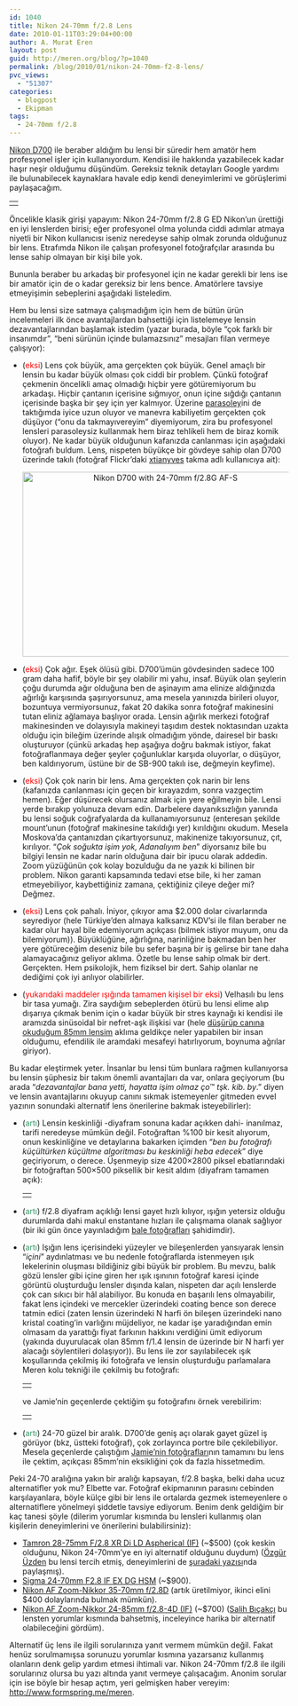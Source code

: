 ```yaml
---
id: 1040
title: Nikon 24-70mm f/2.8 Lens
date: 2010-01-11T03:29:04+00:00
author: A. Murat Eren
layout: post
guid: http://meren.org/blog/?p=1040
permalink: /blog/2010/01/nikon-24-70mm-f2-8-lens/
pvc_views:
  - "51307"
categories:
  - blogpost
  - Ekipman
tags:
  - 24-70mm f/2.8
---
```

[Nikon D700](http://meren.org/blog/2009/11/nikon-d700/) ile beraber aldığım bu lensi bir süredir hem amatör hem profesyonel işler için kullanıyordum. Kendisi ile hakkında yazabilecek kadar haşır neşir olduğumu düşündüm. Gereksiz teknik detayları Google yardımı ile bulunabilecek kaynaklara havale edip kendi deneyimlerimi ve görüşlerimi paylaşacağım.

<table border="0" width="100%">
  <tr>
    <td align="center">
      <img src="{{ site.baseurl }}/images/nikon-24-70mm-f2-8-lens-Nikon24-70.jpg" alt="" />
    </td>
  </tr>
</table>

Öncelikle klasik girişi yapayım: Nikon 24-70mm f/2.8 G ED Nikon&#8217;un ürettiği en iyi lenslerden birisi; eğer profesyonel olma yolunda ciddi adımlar atmaya niyetli bir Nikon kullanıcısı iseniz neredeyse sahip olmak zorunda olduğunuz bir lens. Etrafımda Nikon ile çalışan profesyonel fotoğrafçılar arasında bu lense sahip olmayan bir kişi bile yok.

Bununla beraber bu arkadaş bir profesyonel için ne kadar gerekli bir lens ise bir amatör için de o kadar gereksiz bir lens bence. Amatörlere tavsiye etmeyişimin sebeplerini aşağıdaki listeledim.

Hem bu lensi size satmaya çalışmadığım için hem de bütün ürün incelemeleri ilk önce avantajlardan bahsettiği için listelemeye lensin dezavantajlarından başlamak istedim (yazar burada, böyle &#8220;çok farklı bir insanımdır&#8221;, &#8220;beni sürünün içinde bulamazsınız&#8221; mesajları filan vermeye çalışıyor):

  * (<span style="color: #ff0000;">eksi</span>) Lens çok büyük, ama gerçekten çok büyük. Genel amaçlı bir lensin bu kadar büyük olması çok ciddi bir problem. Çünkü fotoğraf çekmenin öncelikli amaç olmadığı hiçbir yere götüremiyorum bu arkadaşı. Hiçbir çantanın içerisine sığmıyor, onun içine sığdığı çantanın içerisinde başka bir şey için yer kalmıyor. Üzerine [parasoley](http://images.google.com/images?q=Nikon+HB-40+Bayonet)ini de taktığımda iyice uzun oluyor ve manevra kabiliyetim gerçekten çok düşüyor (&#8220;onu da takmayıvereyim&#8221; diyemiyorum, zira bu profesyonel lensleri parasoleysiz kullanmak hem biraz tehlikeli hem de biraz komik oluyor). Ne kadar büyük olduğunun kafanızda canlanması için aşağıdaki fotoğrafı buldum. Lens, nispeten büyükçe bir gövdeye sahip olan D700 üzerinde takılı (fotoğraf Flickr&#8217;daki [xtianyves](http://www.flickr.com/photos/xtianyves/3701881042/) takma adlı kullanıcıya ait): <p style="text-align: center;">
      <a title="Nikon D700 with 24-70mm f/2.8G AF-S by christianyves, on Flickr" href="http://www.flickr.com/photos/xtianyves/3701881042/" target="_blank"><img class="aligncenter" src="{{ site.baseurl }}/images/nikon-24-70mm-f2-8-lens-3701881042_e8dd739af8.jpg" alt="Nikon D700 with 24-70mm f/2.8G AF-S" width="500" height="333" /></a>
    </p>

  * (<span style="color: #ff0000;">eksi</span>) Çok ağır. Eşek ölüsü gibi. D700&#8217;ümün gövdesinden sadece 100 gram daha hafif, böyle bir şey olabilir mi yahu, insaf. Büyük olan şeylerin çoğu durumda ağır olduğuna ben de aşinayım ama elinize aldığınızda ağırlığı karşısında şaşırıyorsunuz, ama mesela yanınızda birileri oluyor, bozuntuya vermiyorsunuz, fakat 20 dakika sonra fotoğraf makinesini tutan eliniz ağlamaya başlıyor orada. Lensin ağırlık merkezi fotoğraf makinesinden ve dolayısıyla makineyi taşıdım destek noktasından uzakta olduğu için bileğim üzerinde alışık olmadığım yönde, dairesel bir baskı oluşturuyor (çünkü arkadaş hep aşağıya doğru bakmak istiyor, fakat fotoğraflanmaya değer şeyler çoğunluklar karşıda oluyorlar, o düşüyor, ben kaldırıyorum, üstüne bir de SB-900 takılı ise, değmeyin keyfime).
  * (<span style="color: #ff0000;">eksi</span>) Çok çok narin bir lens. Ama gerçekten çok narin bir lens (kafanızda canlanması için geçen bir kırayazdım, sonra vazgeçtim hemen). Eğer düşürecek olursanız almak için yere eğilmeyin bile. Lensi yerde bırakıp yolunuza devam edin. Darbelere dayanıksızlığın yanında bu lensi soğuk coğrafyalarda da kullanamıyorsunuz (enteresan şekilde mount&#8217;unun (fotoğraf makinesine takıldığı yer) kırıldığını okudum. Mesela Moskova&#8217;da çantanızdan çıkartıyorsunuz, makinenize takıyorsunuz, çıt, kırılıyor. &#8220;_Çok soğukta işim yok, Adanalıyım ben_&#8221; diyorsanız bile bu bilgiyi lensin ne kadar narin olduğuna dair bir ipucu olarak addedin. Zoom yüzüğünün çok kolay bozulduğu da ne yazık ki bilinen bir problem. Nikon garanti kapsamında tedavi etse bile, ki her zaman etmeyebiliyor, kaybettiğiniz zamana, çektiğiniz çileye değer mi? Değmez.
  * (<span style="color: #ff0000;">eksi</span>) Lens çok pahalı. İniyor, çıkıyor ama $2.000 dolar civarlarında seyrediyor (hele Türkiye&#8217;den almaya kalksanız KDV&#8217;si ile filan beraber ne kadar olur hayal bile edemiyorum açıkçası (bilmek istiyor muyum, onu da bilemiyorum)). Büyüklüğüne, ağırlığına, narinliğine bakmadan ben her yere götüreceğim deseniz bile bu sefer başına bir iş gelirse bir tane daha alamayacağınız geliyor aklıma. Özetle bu lense sahip olmak bir dert. Gerçekten. Hem psikolojik, hem fiziksel bir dert. Sahip olanlar ne dediğimi çok iyi anlıyor olabilirler.
  * (<span style="color: #ff0000;">yukarıdaki maddeler ışığında tamamen kişisel bir eksi</span>) Velhasılı bu lens bir tasa yumağı. Zira saydığım sebeplerden ötürü bu lensi elime alıp dışarıya çıkmak benim için o kadar büyük bir stres kaynağı ki kendisi ile aramızda sinüsoidal bir nefret-aşk ilişkisi var (hele [düşürüp canına okuduğum 85mm lensim](http://meren.org/blog/2009/10/nikon-85mm-f1-8-lens/) aklıma geldikçe neler yapabilen bir insan olduğumu, efendilik ile aramdaki mesafeyi hatırlıyorum, boynuma ağrılar giriyor).

Bu kadar eleştirmek yeter. İnsanlar bu lensi tüm bunlara rağmen kullanıyorsa bu lensin şüphesiz bir takım önemli avantajları da var, onlara geçiyorum (bu arada &#8220;_dezavantajlar bana yetti, hayatta işim olmaz ço_™ _tşk. kib. by_.&#8221; diyen ve lensin avantajlarını okuyup canını sıkmak istemeyenler gitmeden evvel yazının sonundaki alternatif lens önerilerine bakmak isteyebilirler):

  * (<span style="color: #339966;">artı</span>) Lensin keskinliği -diyafram sonuna kadar açıkken dahi- inanılmaz, tarifi neredeyse mümkün değil. Fotoğraftan %100 bir kesit alıyorum, onun keskinliğine ve detaylarına bakarken içimden &#8220;_ben bu fotoğrafı küçültürken küçültme algoritması bu keskinliği heba edecek_&#8221; diye geçiriyorum, o derece. Üşenmeyip size 4200&#215;2800 piksel ebatlarındaki bir fotoğraftan 500&#215;500 piksellik bir kesit aldım (diyafram tamamen açık):
  
    <table border="0" width="100%">
      <tr>
        <td align="center">
          <img src="{{ site.baseurl }}/images/nikon-24-70mm-f2-8-lens-crop.png" alt="" />
        </td>
      </tr>
    </table>

  * (<span style="color: #339966;">artı</span>) f/2.8 diyafram açıklığı lensi gayet hızlı kılıyor, ışığın yetersiz olduğu durumlarda dahi makul enstantane hızları ile çalışmama olanak sağlıyor (bir iki gün önce yayınladığım [bale fotoğrafları](http://meren.org/blog/2010/01/bale-dusmani-bremen-mizikacilari/) şahidimdir).
  * (<span style="color: #339966;">artı</span>) Işığın lens içerisindeki yüzeyler ve bileşenlerden yansıyarak lensin &#8220;_içini_&#8221; aydınlatması ve bu nedenle fotoğraflarda istenmeyen ışık lekelerinin oluşması bildiğiniz gibi büyük bir problem. Bu mevzu, balık gözü lensler gibi içine giren her ışık ışınının fotoğraf karesi içinde görüntü oluşturduğu lensler dışında kalan, nispeten dar açılı lenslerde çok can sıkıcı bir hâl alabiliyor. Bu konuda en başarılı lens olmayabilir, fakat lens içindeki ve mercekler üzerindeki coating bence son derece tatmin edici (zaten lensin üzerindeki N harfi ön bileşen üzerindeki nano kristal coating&#8217;in varlığını müjdeliyor, ne kadar işe yaradığından emin olmasam da yarattığı fiyat farkının hakkını verdiğini ümit ediyorum (yakında duyurulacak olan 85mm f/1.4 lensin de üzerinde bir N harfi yer alacağı söylentileri dolaşıyor)). Bu lens ile zor sayılabilecek ışık koşullarında çekilmiş iki fotoğrafa ve lensin oluşturduğu parlamalara Meren kolu tekniği ile çekilmiş bu fotoğrafı:
  
    <table border="0" width="100%">
      <tr>
        <td align="center">
          <img src="{{ site.baseurl }}/images/nikon-24-70mm-f2-8-lens-chicago-trip-1785.jpg" alt="" />
        </td>
      </tr>
    </table>
    
    ve Jamie&#8217;nin geçenlerde çektiğim şu fotoğrafını örnek verebilirim:
    
    <table border="0" width="100%">
      <tr>
        <td align="center">
          <img src="{{ site.baseurl }}/images/nikon-24-70mm-f2-8-lens-Jamie-21.jpg" alt="" />
        </td>
      </tr>
    </table>

  * (<span style="color: #339966;">artı</span>) 24-70 güzel bir aralık. D700&#8217;de geniş açı olarak gayet güzel iş görüyor (bkz, üstteki fotoğraf), çok zorlayınca portre bile çekilebiliyor. Mesela geçenlerde çalıştığım [Jamie&#8217;nin fotoğrafları](http://meren.org/2009/12/jamie/)nın tamamını bu lens ile çektim, açıkçası 85mm&#8217;nin eksikliğini çok da fazla hissetmedim.

Peki 24-70 aralığına yakın bir aralığı kapsayan, f/2.8 başka, belki daha ucuz alternatifler yok mu? Elbette var. Fotoğraf ekipmanının parasını cebinden karşılayanlara, böyle külçe gibi bir lens ile ortalarda gezmek istemeyenlere o alternatiflere yönelmeyi şiddetle tavsiye ediyorum. Benim denk geldiğim bir kaç tanesi şöyle (dilerim yorumlar kısmında bu lensleri kullanmış olan kişilerin deneyimlerini ve önerilerini bulabilirsiniz):

  * [Tamron 28-75mm F/2.8 XR Di LD Aspherical (IF)](http://www.tamron.com/lenses/prod/2875mm.asp) (~$500) (çok keskin olduğunu, Nikon 24-70mm&#8217;ye en iyi alternatif olduğunu duydum) ([Özgür Üzden](http://www.ozgurblogcu.com/) bu lensi tercih etmiş, deneyimlerini de [şuradaki yazısı](http://www.ozgurblogcu.com/tamron-28-75mm-f2-8-lens-400.html)nda paylaşmış).
  * [Sigma 24-70mm F2.8 IF EX DG HSM](http://www.sigmaphoto.com/lenses/lenses_all_details.asp?id=3362&navigator=2) (~$900).
  * [Nikon AF Zoom-Nikkor 35-70mm f/2.8D](http://www.kenrockwell.com/nikon/3570.htm) (artık üretilmiyor, ikinci elini $400 dolaylarında bulmak mümkün).
  * [Nikon AF Zoom-Nikkor 24-85mm f/2.8-4D (IF)](http://nikonusa.com/Find-Your-Nikon/Product/Camera-Lenses/1929/AF-Zoom-NIKKOR-24-85mm-f%252F2.8-4D-IF.html) (~$700) ([Salih Bıçakçı](http://www.salihbicakci.com/) bu lensten yorumlar kısmında bahsetmiş, inceleyince harika bir alternatif olabileceğini gördüm).

Alternatif üç lens ile ilgili sorularınıza yanıt vermem mümkün değil. Fakat henüz sorulmamışsa sorunuzu yorumlar kısmına yazarsanız kullanmış olanların denk gelip yardım etmesi ihtimali var. Nikon 24-70mm f/2.8 ile ilgili sorularınız olursa bu yazı altında yanıt vermeye çalışacağım. Anonim sorular için ise böyle bir hesap açtım, yeri gelmişken haber vereyim: <http://www.formspring.me/meren>.
